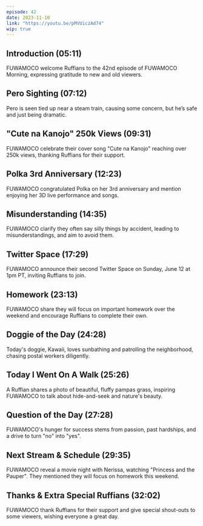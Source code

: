 ```yaml
---
episode: 42
date: 2023-11-10
link: "https://youtu.be/pMVUiczAd74"
wip: true
---
```


## Introduction (05:11)

FUWAMOCO welcome Ruffians to the 42nd episode of FUWAMOCO Morning, expressing gratitude to new and old viewers.

## Pero Sighting (07:12)

Pero is seen tied up near a steam train, causing some concern, but he’s safe and just being dramatic.

## "Cute na Kanojo" 250k Views (09:31)

FUWAMOCO celebrate their cover song "Cute na Kanojo" reaching over 250k views, thanking Ruffians for their support.

## Polka 3rd Anniversary (12:23)

FUWAMOCO congratulated Polka on her 3rd anniversary and mention enjoying her 3D live performance and songs.

## Misunderstanding (14:35)

FUWAMOCO clarify they often say silly things by accident, leading to misunderstandings, and aim to avoid them.

## Twitter Space (17:29)

FUWAMOCO announce their second Twitter Space on Sunday, June 12 at 1pm PT, inviting Ruffians to join.

## Homework (23:13)

FUWAMOCO share they will focus on important homework over the weekend and encourage Ruffians to complete their own.

## Doggie of the Day (24:28)

Today's doggie, Kawaii, loves sunbathing and patrolling the neighborhood, chasing postal workers diligently.

## Today I Went On A Walk (25:26)

A Ruffian shares a photo of beautiful, fluffy pampas grass, inspiring FUWAMOCO to talk about hide-and-seek and nature's beauty.

## Question of the Day (27:28)

FUWAMOCO's hunger for success stems from passion, past hardships, and a drive to turn "no" into "yes".

## Next Stream & Schedule (29:35)

FUWAMOCO reveal a movie night with Nerissa, watching "Princess and the Pauper". They mentioned they will focus on homework this weekend.

## Thanks & Extra Special Ruffians (32:02)

FUWAMOCO thank Ruffians for their support and give special shout-outs to some viewers, wishing everyone a great day.
